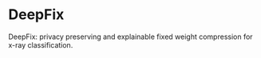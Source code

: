 # DeepFix
DeepFix: privacy preserving and explainable fixed weight compression for x-ray classification.
